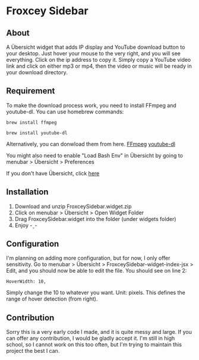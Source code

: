 # Froxcey Sidebar

## About 

A Übersicht widget that adds IP display and YouTube download button to your desktop. Just hover your mouse to the very right, and you will see everything. Click on the ip address to copy it. Simply copy a YouTube video link and click on either mp3 or mp4, then the video or music will be ready in your download directory.

## Requirement

To make the download process work, you need to install FFmpeg and youtube-dl. You can use homebrew commands:

`brew install ffmpeg`

`brew install youtube-dl`

Alternatively, you can donwload them from here. [FFmpeg](https://www.ffmpeg.org/) [youtube-dl](https://youtube-dl.org/) 

You might also need to enable "Load Bash Env" in Übersicht by going to menubar > Übersicht > Preferences

If you don't have Übersicht, click [here](https://tracesof.net/uebersicht/)

## Installation

1. Download and unzip FroxceySidebar.widget.zip
2. Click on menubar > Übersicht > Open Widget Folder
3. Drag FroxceySidebar.widget into the folder (under widgets folder)
4. Enjoy -ˬ-

## Configuration

I'm planning on adding more configuration, but for now, I only offer sensitivity. Go to menubar > Übersicht > FroxceySidebar-widget-index-jsx > Edit, and you should now be able to edit the file. You should see on line 2:

`HoverWidth: 10,`

Simply change the 10 to whatever you want. Unit: pixels. This defines the range of hover detection (from right).

##  Contribution

Sorry this is a very early code I made, and it is quite messy and large. If you can offer any contribution,  I would be gladly accept it. I'm still in high school, so I cannot work on this too often, but I'm trying to maintain this project the best I can.